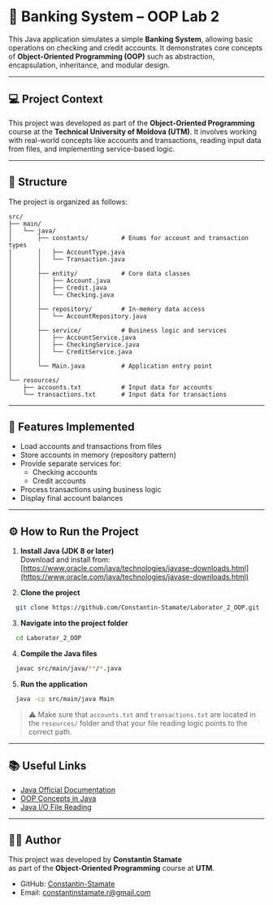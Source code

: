 # 🏦 Banking System – OOP Lab 2

This Java application simulates a simple **Banking System**, allowing basic operations on checking and credit accounts. It demonstrates core concepts of **Object-Oriented Programming (OOP)** such as abstraction, encapsulation, inheritance, and modular design.

---

## 💻 Project Context

This project was developed as part of the **Object-Oriented Programming** course at the **Technical University of Moldova (UTM)**. It involves working with real-world concepts like accounts and transactions, reading input data from files, and implementing service-based logic.

---

## 🧩 Structure

The project is organized as follows:

```
src/
├── main/
│   └── java/
│       ├── constants/         # Enums for account and transaction types
│       │   ├── AccountType.java
│       │   └── Transaction.java
│       │
│       ├── entity/            # Core data classes
│       │   ├── Account.java
│       │   ├── Credit.java
│       │   └── Checking.java
│       │
│       ├── repository/        # In-memory data access
│       │   └── AccountRepository.java
│       │
│       ├── service/           # Business logic and services
│       │   ├── AccountService.java
│       │   ├── CheckingService.java
│       │   └── CreditService.java
│       │
│       └── Main.java          # Application entry point
│
└── resources/
    ├── accounts.txt           # Input data for accounts
    └── transactions.txt       # Input data for transactions
```

---

## 🧠 Features Implemented

- Load accounts and transactions from files
- Store accounts in memory (repository pattern)
- Provide separate services for:
    - Checking accounts
    - Credit accounts
- Process transactions using business logic
- Display final account balances

---

## ⚙️ How to Run the Project

1. **Install Java (JDK 8 or later)**  
   Download and install from:  
   [https://www.oracle.com/java/technologies/javase-downloads.html](https://www.oracle.com/java/technologies/javase-downloads.html)


2. **Clone the project**

```bash
  git clone https://github.com/Constantin-Stamate/Laborator_2_OOP.git
```

3. **Navigate into the project folder**

```bash
  cd Laborator_2_OOP
```

4. **Compile the Java files**

```bash
  javac src/main/java/**/*.java
```

5. **Run the application**

```bash
  java -cp src/main/java Main
```

> ⚠️ Make sure that `accounts.txt` and `transactions.txt` are located in the `resources/` folder and that your file reading logic points to the correct path.

---

## 📚 Useful Links

- [Java Official Documentation](https://docs.oracle.com/en/java/javase/)
- [OOP Concepts in Java](https://www.geeksforgeeks.org/object-oriented-programming-oops-concept-in-java/)
- [Java I/O File Reading](https://docs.oracle.com/javase/tutorial/essential/io/file.html)

---

## 👨‍💻 Author

This project was developed by **Constantin Stamate**  
as part of the **Object-Oriented Programming** course at **UTM**.

- GitHub: [Constantin-Stamate](https://github.com/Constantin-Stamate)
- Email: [constantinstamate.r@gmail.com](mailto:constantinstamate.r@gmail.com)

